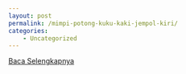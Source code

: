 ```yaml
---
layout: post
permalink: /mimpi-potong-kuku-kaki-jempol-kiri/
categories:
    - Uncategorized
---
```


[Baca Selengkapnya](/06)